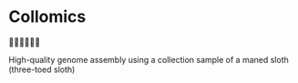 # Collomics
🦥🦥🦥🦥🦥🦥

High-quality genome assembly using a collection sample of a maned sloth (three-toed sloth) 
